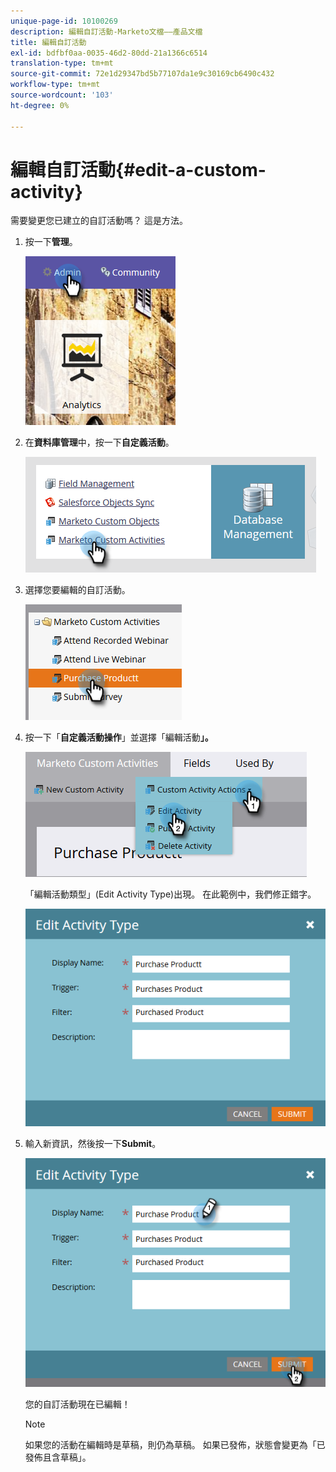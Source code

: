 ```yaml
---
unique-page-id: 10100269
description: 編輯自訂活動-Marketo文檔——產品文檔
title: 編輯自訂活動
exl-id: bdfbf0aa-0035-46d2-80dd-21a1366c6514
translation-type: tm+mt
source-git-commit: 72e1d29347bd5b77107da1e9c30169cb6490c432
workflow-type: tm+mt
source-wordcount: '103'
ht-degree: 0%

---
```


# 編輯自訂活動{#edit-a-custom-activity}

需要變更您已建立的自訂活動嗎？ 這是方法。

1. 按一下&#x200B;**管理**。

   ![](assets/one-1.png)

1. 在&#x200B;**資料庫管理**&#x200B;中，按一下&#x200B;**自定義活動**。

   ![](assets/two-1.png)

1. 選擇您要編輯的自訂活動。

   ![](assets/three-1.png)

1. 按一下「**自定義活動操作**」並選擇「編輯活動&#x200B;**」。**

   ![](assets/four-1.png)

   「編輯活動類型」(Edit Activity Type)出現。 在此範例中，我們修正錯字。

   ![](assets/five-1.png)

1. 輸入新資訊，然後按一下&#x200B;**Submit**。

   ![](assets/six-1.png)

   您的自訂活動現在已編輯！

   >[!NOTE]
   >
   >如果您的活動在編輯時是草稿，則仍為草稿。 如果已發佈，狀態會變更為「已發佈且含草稿」。
